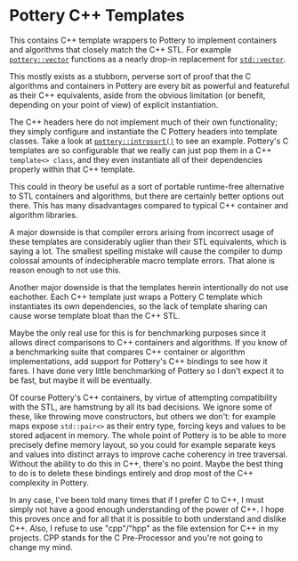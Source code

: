 # Pottery C++ Templates

This contains C++ template wrappers to Pottery to implement containers and algorithms that closely match the C++ STL. For example [`pottery::vector`](include/pottery_cxx/pottery_cxx_vector.hxx) functions as a nearly drop-in replacement for [`std::vector`](https://en.cppreference.com/w/cpp/container/vector).

This mostly exists as a stubborn, perverse sort of proof that the C algorithms and containers in Pottery are every bit as powerful and featureful as their C++ equivalents, aside from the obvious limitation (or benefit, depending on your point of view) of explicit instantiation.

The C++ headers here do not implement much of their own functionality; they simply configure and instantiate the C Pottery headers into template classes. Take a look at [`pottery::introsort()`](include/pottery_cxx/algorithms/introsort.hxx) to see an example. Pottery's C templates are so configurable that we really can just pop them in a C++ `template<> class`, and they even instantiate all of their dependencies properly within that C++ template.

This could in theory be useful as a sort of portable runtime-free alternative to STL containers and algorithms, but there are certainly better options out there. This has many disadvantages compared to typical C++ container and algorithm libraries.

A major downside is that compiler errors arising from incorrect usage of these templates are considerably uglier than their STL equivalents, which is saying a lot. The smallest spelling mistake will cause the compiler to dump colossal amounts of indecipherable macro template errors. That alone is reason enough to not use this.

Another major downside is that the templates herein intentionally do not use eachother. Each C++ template just wraps a Pottery C template which instantiates its own dependencies, so the lack of template sharing can cause worse template bloat than the C++ STL.

Maybe the only real use for this is for benchmarking purposes since it allows direct comparisons to C++ containers and algorithms. If you know of a benchmarking suite that compares C++ container or algorithm implementations, add support for Pottery's C++ bindings to see how it fares. I have done very little benchmarking of Pottery so I don't expect it to be fast, but maybe it will be eventually.

Of course Pottery's C++ containers, by virtue of attempting compatibility with the STL, are hamstrung by all its bad decisions. We ignore some of these, like throwing move constructors, but others we don't: for example maps expose `std::pair<>` as their entry type, forcing keys and values to be stored adjacent in memory. The whole point of Pottery is to be able to more precisely define memory layout, so you could for example separate keys and values into distinct arrays to improve cache coherency in tree traversal. Without the ability to do this in C++, there's no point. Maybe the best thing to do is to delete these bindings entirely and drop most of the C++ complexity in Pottery.

In any case, I've been told many times that if I prefer C to C++, I must simply not have a good enough understanding of the power of C++. I hope this proves once and for all that it is possible to both understand and dislike C++. Also, I refuse to use "cpp"/"hpp" as the file extension for C++ in my projects. CPP stands for the C Pre-Processor and you're not going to change my mind.
